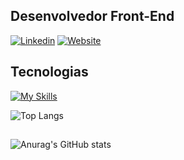 ## Desenvolvedor Front-End

[![Linkedin](https://img.shields.io/badge/LinkedIn-0077B5?style=for-the-badge&logo=linkedin&logoColor=white)](https://www.linkedin.com/in/daniel-araujo-moura/)
[![Website](https://img.shields.io/badge/portfólio-0A0A0A?style=for-the-badge&logo=dev.to&logoColor=white)](https://portfolio-daniel-m.netlify.app/)


## Tecnologias

<div>

  [![My Skills](https://skillicons.dev/icons?i=js,css,html,mysql&theme=light)](https://skillicons.dev)

  ![Top Langs](https://github-readme-stats.vercel.app/api/top-langs/?username=DanielMVP7&layout=compact)
</div>

##

<div>
  
  ![Anurag's GitHub stats](https://github-readme-stats.vercel.app/api?username=DanielMVP7&show_icons=true)
</div>



